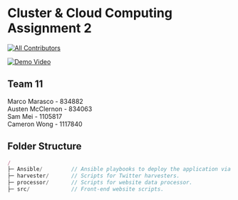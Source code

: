 # Cluster & Cloud Computing Assignment 2
[![All Contributors](https://img.shields.io/badge/all_contributors-4-orange.svg)](#contributors)

[![Demo Video](https://img.youtube.com/vi/QrbDGa5DcB0/0.jpg)](https://www.youtube.com/watch?v=QrbDGa5DcB0&feature=youtu.be)


## Team 11
Marco Marasco - 834882  
Austen McClernon - 834063  
Sam Mei - 1105817  
Cameron Wong - 1117840  


## Folder Structure
```js
/
├─ Ansible/         // Ansible playbooks to deploy the application via the MRC.
├─ harvester/       // Scripts for Twitter harvesters.
├─ processor/       // Scripts for website data processor.
├─ src/             // Front-end website scripts.
```